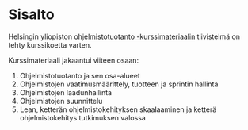 # Sisalto
Helsingin yliopiston [ohjelmistotuotanto -kurssimateriaalin](https://ohjelmistotuotanto-hy.github.io/) tiivistelmä on tehty kurssikoetta varten.

Kurssimateriaali jakaantui viiteen osaan:
1. Ohjelmistotuotanto ja sen osa-alueet
1. Ohjelmistojen vaatimusmäärittely, tuotteen ja sprintin hallinta
1. Ohjelmistojen laadunhallinta
1. Ohjelmistojen suunnittelu
1. Lean, ketterän ohjelmistokehityksen skaalaaminen ja ketterä ohjelmistokehitys tutkimuksen valossa
